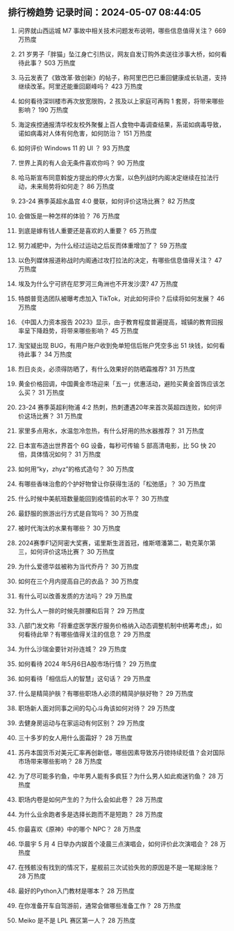 
## 排行榜趋势 记录时间：2024-05-07 08:44:05
  
  1. 问界就山西运城 M7 事故中相关技术问题发布说明，哪些信息值得关注？ 669 万热度
    
  2. 21 岁男子「胖猫」坠江身亡引热议，网友自发订购外卖送往涉事大桥，如何看待此事？ 503 万热度
    
  3. 马云发表了《致改革·致创新》的帖子，称阿里巴巴已重回健康成长轨道，支持继续改革。阿里还能重回巅峰吗？ 423 万热度
    
  4. 如何看待深圳楼市再次放宽限购，2 孩及以上家庭可再购 1 套房，将带来哪些影响？ 190 万热度
    
  5. 海淀疾控通报清华校友校外聚餐上百人食物中毒调查结果，系诺如病毒导致，诺如病毒对人体有何危害，如何防治？ 151 万热度
    
  6. 如何评价 Windows 11 的 UI ？ 93 万热度
    
  7. 世界上真的有人会无条件喜欢你吗？ 90 万热度
    
  8. 哈马斯宣布同意斡旋方提出的停火方案，以色列战时内阁决定继续在拉法行动，未来局势将如何走？ 86 万热度
    
  9. 23-24 赛季英超水晶宫 4:0 曼联，如何评价这场比赛？ 82 万热度
    
  10. 会做饭是一种怎样的体验？ 76 万热度
    
  11. 到底是嫁有钱人重要还是喜欢的人重要？ 65 万热度
    
  12. 努力减肥中，为什么经过运动之后反而体重增加了？ 59 万热度
    
  13. 以色列媒体报道称战时内阁通过攻打拉法的决定，有哪些信息值得关注？ 47 万热度
    
  14. 埃及为什么宁可挤在尼罗河三角洲也不开发沙漠? 47 万热度
    
  15. 特朗普竞选团队被曝考虑加入 TikTok，对此如何评价？后续将如何发展？ 46 万热度
    
  16. 《中国人力资本报告 2023》显示，由于教育程度普遍提高，城镇的教育回报率呈下降趋势，将带来哪些影响？ 45 万热度
    
  17. 淘宝疑出现 BUG，有用户账户收到免单短信后账户凭空多出 51 块钱，如何看待此事？ 34 万热度
    
  18. 烈日炎炎，必须得防晒了，有什么效果好的防晒霜推荐? 31 万热度
    
  19. 黄金价格回调，中国黄金市场迎来「五一」优惠活动，避险买黄金首饰应该怎么买？ 31 万热度
    
  20. 23-24 赛季英超利物浦 4:2 热刺，热刺遭遇20年来首次英超四连败，如何评价这场比赛？ 31 万热度
    
  21. 家里多点用水，水温忽冷忽热，有什么好用的热水器推荐？ 31 万热度
    
  22. 日本宣布造出世界首个 6G 设备，每秒可传输 5 部高清电影，比 5G 快 20 倍，具体情况如何？ 31 万热度
    
  23. 如何用“ky，zhyz”的格式造句？ 30 万热度
    
  24. 有哪些香味治愈的个护好物曾让你获得生活的「松弛感」？ 30 万热度
    
  25. 什么时候中美航班数量能回到疫情前的水平？ 30 万热度
    
  26. 最舒服的旅游出行方式是自驾吗？ 30 万热度
    
  27. 被时代淘汰的水果有哪些？ 30 万热度
    
  28. 2024赛季F1迈阿密大奖赛，诺里斯生涯首冠，维斯塔潘第二，勒克莱尔第三，如何评价这场比赛？ 30 万热度
    
  29. 为什么爱德华兹被称为当代乔丹？ 30 万热度
    
  30. 如何在三个月内提高自己的衣品？ 30 万热度
    
  31. 有什么可以改善发质的方法吗？ 29 万热度
    
  32. 为什么人一胖的时候先胖腰和后背？ 29 万热度
    
  33. 八部门发文称「将重症医学医疗服务价格纳入动态调整机制中统筹考虑」，如何看待此举？有哪些值得关注的信息？ 29 万热度
    
  34. 为什么沙瑞金要针对孙连城？ 29 万热度
    
  35. 如何看待 2024 年5月6日A股市场行情？ 29 万热度
    
  36. 如何看待「相信后人的智慧」这句话？ 29 万热度
    
  37. 什么是精简护肤？有哪些职场人必须的精简护肤好物？ 29 万热度
    
  38. 职场新人面对同事之间的勾心斗角该如何对待？ 29 万热度
    
  39. 去健身房运动与在家运动有何区别？ 29 万热度
    
  40. 三十多岁的女人用什么面霜好？ 28 万热度
    
  41. 苏丹本国货币对美元汇率再创新低，哪些因素导致苏丹镑持续贬值？会对国际市场带来哪些影响？ 28 万热度
    
  42. 为了尽可能多钓鱼，中年男人能有多疯狂？为什么男人如此痴迷钓鱼？ 28 万热度
    
  43. 职场内卷是如何产生的？为什么会如此卷？ 28 万热度
    
  44. 为什么业余跑者多是选择长跑而不是短跑？ 28 万热度
    
  45. 你最喜欢《原神》中的哪个 NPC？ 28 万热度
    
  46. 华晨宇 5 月 4 日举办内娱首个凌晨三点演唱会，如何评价此次演唱会？ 28 万热度
    
  47. 在残骸没有找到的情况下，星舰前三次试验失败的原因是不是一笔糊涂账？ 28 万热度
    
  48. 最好的Python入门教材是哪本？ 28 万热度
    
  49. 在你准备开车自驾游前，通常会做哪些准备工作？ 28 万热度
    
  50. Meiko 是不是 LPL 赛区第一人？ 28 万热度
    
